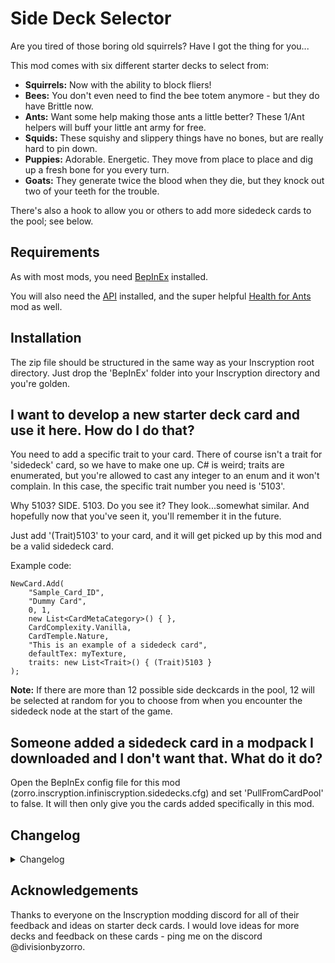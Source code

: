 # Side Deck Selector

Are you tired of those boring old squirrels? Have I got the thing for you...

This mod comes with six different starter decks to select from:
- **Squirrels:** Now with the ability to block fliers!
- **Bees:** You don't even need to find the bee totem anymore - but they do have Brittle now.
- **Ants:** Want some help making those ants a little better? These 1/Ant helpers will buff your little ant army for free.
- **Squids:** These squishy and slippery things have no bones, but are really hard to pin down.
- **Puppies:** Adorable. Energetic. They move from place to place and dig up a fresh bone for you every turn.
- **Goats:** They generate twice the blood when they die, but they knock out two of your teeth for the trouble.

There's also a hook to allow you or others to add more sidedeck cards to the pool; see below.

## Requirements

As with most mods, you need [BepInEx](https://inscryption.thunderstore.io/package/BepInEx/BepInExPack_Inscryption/) installed. 

You will also need the [API](https://inscryption.thunderstore.io/package/API_dev/API/) installed, and the super helpful [Health for Ants](https://inscryption.thunderstore.io/package/JulianMods/HealthForAnts/) mod as well.

## Installation

The zip file should be structured in the same way as your Inscryption root directory. Just drop the 'BepInEx' folder into your Inscryption directory and you're golden.

## I want to develop a new starter deck card and use it here. How do I do that?

You need to add a specific trait to your card. There of course isn't a trait for 'sidedeck' card, so we have to make one up. C# is weird; traits are enumerated, but you're allowed to cast any integer to an enum and it won't complain. In this case, the specific trait number you need is '5103'.

Why 5103? SIDE. 5103. Do you see it? They look...somewhat similar. And hopefully now that you've seen it, you'll remember it in the future.

Just add '(Trait)5103' to your card, and it will get picked up by this mod and be a valid sidedeck card.

Example code:

```
NewCard.Add(
    "Sample_Card_ID",
    "Dummy Card",
    0, 1,
    new List<CardMetaCategory>() { },
    CardComplexity.Vanilla,
    CardTemple.Nature,
    "This is an example of a sidedeck card",
    defaultTex: myTexture,
    traits: new List<Trait>() { (Trait)5103 }
);
```

**Note:** If there are more than 12 possible side deckcards in the pool, 12 will be selected at random for you to choose from when you encounter the sidedeck node at the start of the game.

## Someone added a sidedeck card in a modpack I downloaded and I don't want that. What do it do?
Open the BepInEx config file for this mod (zorro.inscryption.infiniscryption.sidedecks.cfg) and set 'PullFromCardPool' to false. It will then only give you the cards added specifically in this mod.

## Changelog 

<details>
<summary>Changelog</summary>

1.2
- Changed the name of the ant sidedeck creature
- Made the tentacle creature into an 0/2 to make it actually playable

1.1.1
- Fixed defect in Gelatinous ability that causes it to crash the game when bones are added to the pool from any source other than a card dying.

1.1
- Added hooks to allow additional cards to be added to the starter card pool.

1.0
- Initial version. Adds the sidedeck selection node and six possible side decks into the pool.
</details>

## Acknowledgements

Thanks to everyone on the Inscryption modding discord for all of their feedback and ideas on starter deck cards. I would love ideas for more decks and feedback on these cards - ping me on the discord @divisionbyzorro.